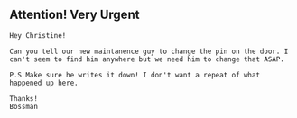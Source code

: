 Attention! Very Urgent
----------

	Hey Christine!

	Can you tell our new maintanence guy to change the pin on the door. I can't seem to find him anywhere but we need him to change that ASAP.
	
	P.S Make sure he writes it down! I don't want a repeat of what happened up here.
	
	Thanks!
	Bossman
